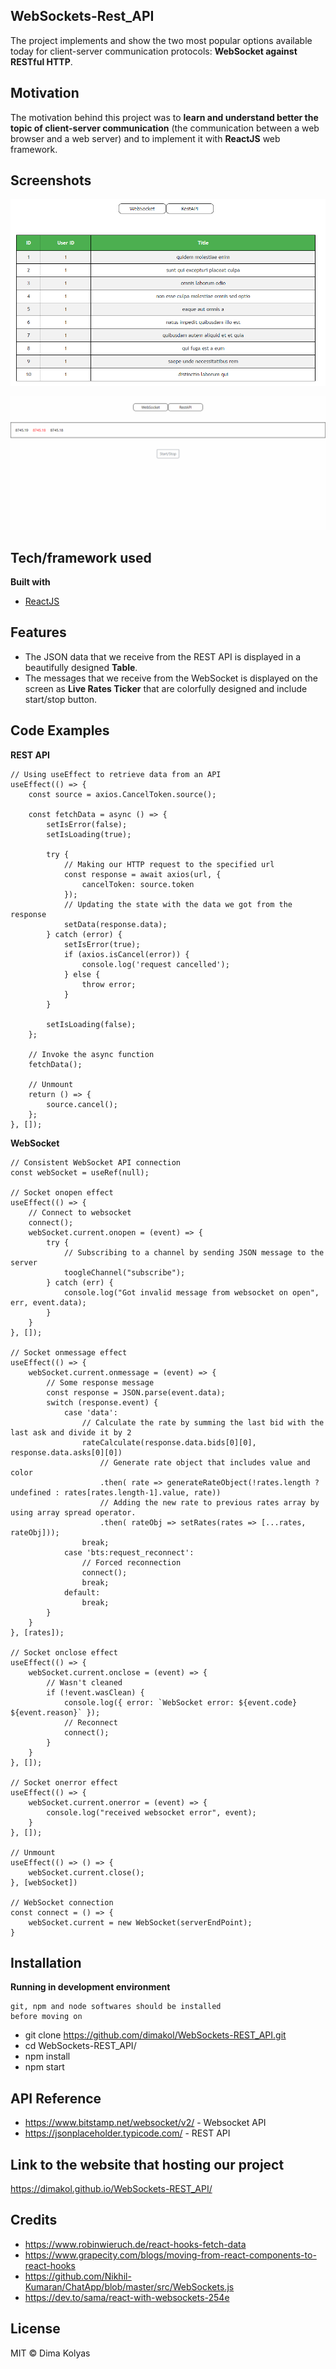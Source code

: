 ## WebSockets-Rest_API

The project implements and show the two most popular options available today for client-server communication protocols: **WebSocket against RESTful HTTP**.

## Motivation

The motivation behind this project was to **learn and understand better the topic of client-server communication** (the communication between a web browser and a web server) and to implement it with **ReactJS** web framework.

## Screenshots

![image](screenshots/RestAPI.png?raw=true "RestAPI")

![animated gif](screenshots/WebSocket.gif?raw=true "WebSocket")

## Tech/framework used

**Built with**

-   [ReactJS](https://reactjs.org/)

## Features

- The JSON data that we receive from the REST API is displayed in a beautifully designed **Table**.
- The messages that we receive from the WebSocket is displayed on the screen as **Live Rates Ticker** that are colorfully designed and include start/stop button.

## Code Examples

**REST API**
~~~
// Using useEffect to retrieve data from an API
useEffect(() => {
	const source = axios.CancelToken.source();

	const fetchData = async () => {
		setIsError(false);
		setIsLoading(true);

		try {
			// Making our HTTP request to the specified url
			const response = await axios(url, {
				cancelToken: source.token
			});
			// Updating the state with the data we got from the response
			setData(response.data);
		} catch (error) {
			setIsError(true);
			if (axios.isCancel(error)) {
				console.log('request cancelled');
			} else {
				throw error;
			}
		}

		setIsLoading(false);
	};

	// Invoke the async function
	fetchData();

	// Unmount
	return () => {
		source.cancel();
	};
}, []);
~~~
**WebSocket**
~~~ 
// Consistent WebSocket API connection
const webSocket = useRef(null);

// Socket onopen effect
useEffect(() => {
	// Connect to websocket
	connect();
	webSocket.current.onopen = (event) => {
		try {
			// Subscribing to a channel by sending JSON message to the server
			toogleChannel("subscribe");
		} catch (err) {
			console.log("Got invalid message from websocket on open", err, event.data);
		}
	}
}, []);

// Socket onmessage effect
useEffect(() => {
	webSocket.current.onmessage = (event) => {
		// Some response message
		const response = JSON.parse(event.data);
		switch (response.event) {
			case 'data':
				// Calculate the rate by summing the last bid with the last ask and divide it by 2
				rateCalculate(response.data.bids[0][0], response.data.asks[0][0])
					// Generate rate object that includes value and color
					.then( rate => generateRateObject(!rates.length ? undefined : rates[rates.length-1].value, rate))
					// Adding the new rate to previous rates array by using array spread operator.
					.then( rateObj => setRates(rates => [...rates, rateObj]));
				break;
			case 'bts:request_reconnect':
				// Forced reconnection
				connect();
				break;
			default:
				break;
		}
	}
}, [rates]);

// Socket onclose effect
useEffect(() => {
	webSocket.current.onclose = (event) => {
		// Wasn't cleaned
		if (!event.wasClean) {
			console.log({ error: `WebSocket error: ${event.code} ${event.reason}` });
			// Reconnect
			connect();
		}
	}
}, []);

// Socket onerror effect
useEffect(() => {
	webSocket.current.onerror = (event) => {
		console.log("received websocket error", event);
	}
}, []);

// Unmount
useEffect(() => () => {
	webSocket.current.close();
}, [webSocket])

// WebSocket connection
const connect = () => {
	webSocket.current = new WebSocket(serverEndPoint);
}
~~~

## Installation

**Running in development environment**

	git, npm and node softwares should be installed
	before moving on
	
 - git clone https://github.com/dimakol/WebSockets-REST_API.git
 - cd WebSockets-REST_API/ 
 - npm install
 - npm start

## API Reference

- https://www.bitstamp.net/websocket/v2/ - Websocket API
- https://jsonplaceholder.typicode.com/ - REST API

## Link to the website that hosting our project

https://dimakol.github.io/WebSockets-REST_API/

## Credits

- https://www.robinwieruch.de/react-hooks-fetch-data
- https://www.grapecity.com/blogs/moving-from-react-components-to-react-hooks
- https://github.com/Nikhil-Kumaran/ChatApp/blob/master/src/WebSockets.js
- https://dev.to/sama/react-with-websockets-254e

## License

MIT © Dima Kolyas
